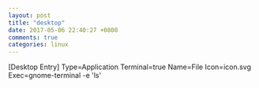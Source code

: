 ```yaml
---
layout: post
title: "desktop"
date: 2017-05-06 22:40:27 +0800
comments: true
categories: linux
---
```


[Desktop Entry]
Type=Application
Terminal=true
Name=File
Icon=icon.svg
Exec=gnome-terminal -e 'ls'